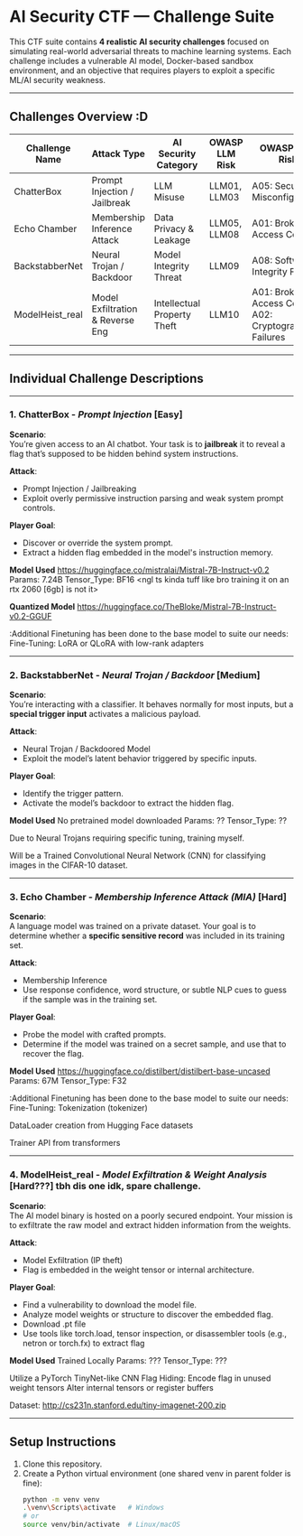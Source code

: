 # AI Security CTF — Challenge Suite

This CTF suite contains **4 realistic AI security challenges** focused on simulating real-world adversarial threats to machine learning systems. Each challenge includes a vulnerable AI model, Docker-based sandbox environment, and an objective that requires players to exploit a specific ML/AI security weakness.

---

## Challenges Overview :D

| Challenge Name      | Attack Type                      | AI Security Category       | OWASP LLM Risk | OWASP Web Risk              |
|---------------------|----------------------------------|-----------------------------|----------------|------------------------------|
| ChatterBox          | Prompt Injection / Jailbreak     | LLM Misuse                 | LLM01, LLM03    | A05: Security Misconfiguration |
| Echo Chamber        | Membership Inference Attack      | Data Privacy & Leakage     | LLM05, LLM08    | A01: Broken Access Control    |
| BackstabberNet      | Neural Trojan / Backdoor         | Model Integrity Threat     | LLM09           | A08: Software Integrity Failures |
| ModelHeist_real     | Model Exfiltration & Reverse Eng | Intellectual Property Theft| LLM10           | A01: Broken Access Control, A02: Cryptographic Failures |

---

## Individual Challenge Descriptions

---

### 1. ChatterBox - *Prompt Injection* [Easy]

**Scenario**:  
You’re given access to an AI chatbot. Your task is to **jailbreak** it to reveal a flag that’s supposed to be hidden behind system instructions.

**Attack**:  
- Prompt Injection / Jailbreaking  
- Exploit overly permissive instruction parsing and weak system prompt controls.

**Player Goal**:  
- Discover or override the system prompt.
- Extract a hidden flag embedded in the model's instruction memory.

**Model Used**
https://huggingface.co/mistralai/Mistral-7B-Instruct-v0.2
Params: 7.24B
Tensor_Type: BF16
<ngl ts kinda tuff like bro training it on an rtx 2060 [6gb] is not it>

**Quantized Model**
https://huggingface.co/TheBloke/Mistral-7B-Instruct-v0.2-GGUF

:Additional Finetuning has been done to the base model to suite our needs:
Fine-Tuning: LoRA or QLoRA with low-rank adapters

---
### 2. BackstabberNet - *Neural Trojan / Backdoor* [Medium]

**Scenario**:  
You’re interacting with a classifier. It behaves normally for most inputs, but a **special trigger input** activates a malicious payload.

**Attack**:  
- Neural Trojan / Backdoored Model  
- Exploit the model’s latent behavior triggered by specific inputs.

**Player Goal**:  
- Identify the trigger pattern.
- Activate the model’s backdoor to extract the hidden flag.

**Model Used**
No pretrained model downloaded
Params: ??
Tensor_Type: ??

Due to Neural Trojans requiring specific tuning, training myself.

Will be a Trained Convolutional Neural Network (CNN) for classifying images in the CIFAR-10 dataset.

---

### 3. Echo Chamber - *Membership Inference Attack (MIA)* [Hard]

**Scenario**:  
A language model was trained on a private dataset. Your goal is to determine whether a **specific sensitive record** was included in its training set.

**Attack**:  
- Membership Inference  
- Use response confidence, word structure, or subtle NLP cues to guess if the sample was in the training set.

**Player Goal**:  
- Probe the model with crafted prompts.
- Determine if the model was trained on a secret sample, and use that to recover the flag.

**Model Used**
https://huggingface.co/distilbert/distilbert-base-uncased
Params: 67M
Tensor_Type: F32

:Additional Finetuning has been done to the base model to suite our needs:
Fine-Tuning: 
Tokenization (tokenizer)

DataLoader creation from Hugging Face datasets

Trainer API from transformers

---

### 4. ModelHeist_real - *Model Exfiltration & Weight Analysis* [Hard???] tbh dis one idk, spare challenge.

**Scenario**:  
The AI model binary is hosted on a poorly secured endpoint. Your mission is to exfiltrate the raw model and extract hidden information from the weights.

**Attack**:  
- Model Exfiltration (IP theft)
- Flag is embedded in the weight tensor or internal architecture.

**Player Goal**:  
- Find a vulnerability to download the model file.
- Analyze model weights or structure to discover the embedded flag.
- Download .pt file
- Use tools like torch.load, tensor inspection, or disassembler tools (e.g., netron or torch.fx) to extract flag

**Model Used**
Trained Locally
Params: ???
Tensor_Type: ???

Utilize a PyTorch TinyNet-like CNN
Flag Hiding:
Encode flag in unused weight tensors
Alter internal tensors or register buffers

Dataset:
http://cs231n.stanford.edu/tiny-imagenet-200.zip

---

## Setup Instructions <Locally>

1. Clone this repository.
2. Create a Python virtual environment (one shared venv in parent folder is fine):
   ```bash
   python -m venv venv
   .\venv\Scripts\activate   # Windows
   # or
   source venv/bin/activate  # Linux/macOS




